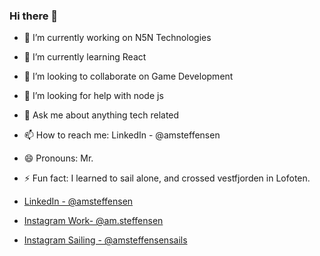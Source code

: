 ### Hi there 👋

- 🔭 I’m currently working on N5N Technologies
- 🌱 I’m currently learning React
- 👯 I’m looking to collaborate on Game Development
- 🤔 I’m looking for help with node js
- 💬 Ask me about anything tech related
- 📫 How to reach me: LinkedIn - @amsteffensen
- 😄 Pronouns: Mr. 
- ⚡ Fun fact: I learned to sail alone, and crossed vestfjorden in Lofoten. 

- [LinkedIn - @amsteffensen](https://www.linkedin.com/in/amsteffensen/)
- [Instagram Work- @am.steffensen](https://www.instagram.com/am.steffensen/) 
- [Instagram Sailing - @amsteffensensails](https://www.instagram.com/amsteffensensails/)
